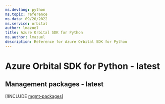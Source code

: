 ```yaml
---
ms.devlang: python
ms.topic: reference
ms.data: 09/20/2022
ms.service: orbital
author: lmazuel
title: Azure Orbital SDK for Python
ms.author: lmazuel
description: Reference for Azure Orbital SDK for Python
---
```

# Azure Orbital SDK for Python - latest

## Management packages - latest
[!INCLUDE [mgmt-packages](orbital-mgmt-index.md)]